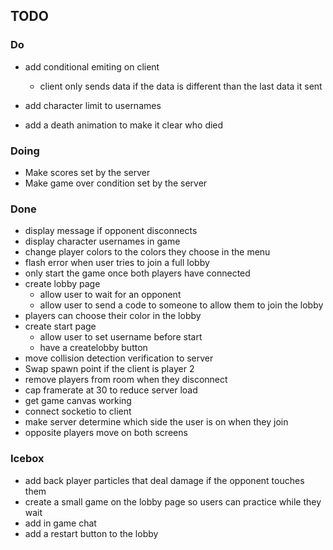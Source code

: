 ## TODO

### Do

* add conditional emiting on client
  * client only sends data if the data is different than the last data it sent

* add character limit to usernames

* add a death animation to make it clear who died


### Doing
* Make scores set by the server
* Make game over condition set by the server




### Done
* display message if opponent disconnects
* display character usernames in game
* change player colors to the colors they choose in the menu
* flash error when user tries to join a full lobby
* only start the game once both players have connected
* create lobby page
  * allow user to wait for an opponent
  * allow user to send a code to someone to allow them to join the lobby
* players can choose their color in the lobby
* create start page 
  * allow user to set username before start
  * have a createlobby button
* move collision detection verification to server
* Swap spawn point if the client is player 2
* remove players from room when they disconnect
* cap framerate at 30 to reduce server load
* get game canvas working
* connect socketio to client
* make server determine which side the user is on when they join
* opposite players move on both screens

### Icebox
* add back player particles that deal damage if the opponent touches them
* create a small game on the lobby page so users can practice while they wait
* add in game chat
* add a restart button to the lobby